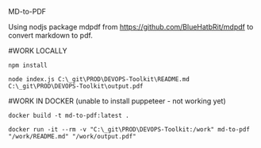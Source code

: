 MD-to-PDF

Using nodjs package mdpdf from https://github.com/BlueHatbRit/mdpdf to convert markdown to pdf.

#WORK LOCALLY
```
npm install
```

```
node index.js C:\_git\PROD\DEVOPS-Toolkit\README.md C:\_git\PROD\DEVOPS-Toolkit\output.pdf
```

#WORK IN DOCKER (unable to install puppeteer - not working yet)
```
docker build -t md-to-pdf:latest .
```

```
docker run -it --rm -v "C:\_git\PROD\DEVOPS-Toolkit:/work" md-to-pdf "/work/README.md" "/work/output.pdf"
```